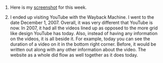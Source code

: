 1. Here is my [screenshot](./images/assignment-05-screenshot.png) for this week. 

2. I ended up visiting YouTube with the Wayback Machine. I went to the date December 1, 2007. Overall, it was very different that YouTube is now. In 2007, it had all the videos lined up as opposed to the more grid like design YouTube has today. Also, instead of having any information on the videos, it is all beside it. For example, today you can see the duration of a video on it in the bottom right corner. Before, it would be written out along with any other information about the video. The website as a whole did flow as well together as it does today.



